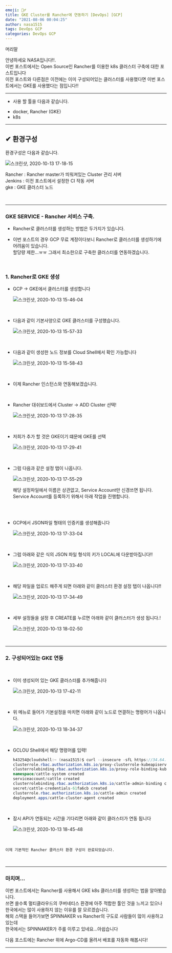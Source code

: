 ```yaml
---
emoji: 🤦‍♂️
title: GKE Cluster를 Rancher에 연동하기 [DevOps] [GCP]
date: "2021-08-06 00:04:25"
author: nasa1515
tags: DevOps GCP
categories: DevOps GCP
---
```



머리말  

안녕하세요 NASA입니다!!.  
이번 포스트에서는 Open Source인 Rancher를 이용한 k8s 클러스터 구축에 대한 포스트입니다   
이전 포스트와 다른점은 이전에는 이미 구성되어있는 클러스터를 사용했다면 이번 포스트에서는 GKE를 사용했다는 점입니다!!

---

* 사용 할 툴을 다음과 같습니다.  

- docker, Rancher (GKE)
- k8s

---


## ✔ 환경구성


환경구성은 다음과 같습니다.


![스크린샷, 2020-10-13 17-18-15](https://user-images.githubusercontent.com/69498804/95834575-1c7b2080-0d78-11eb-8aad-5a7ea4701c4a.png)

Rancher : Rancher master가 띄워져있는 Cluster 관리 서버  
Jenkins : 이전 포스트에서 설정한 CI 작동 서버  
gke : GKE 클러스터 노드

<br/>

---

### GKE SERVICE - Rancher 서비스 구축.

* Rancher로 클러스터를 생성하는 방법은 두가지가 있습니다.

* 이번 포스트의 경우 GCP 무료 계정이다보니 Rancher로 클러스터를 생성하기에 어려움이 있습니다.  
 할당량 제한...ㅠㅠ 그래서 최소한으로 구축한 클러스터를 연동하겠습니다.

<br/>

### 1. Rancher로 GKE 생성


* GCP -> GKE에서 클러스터를 생성합니다

    ![스크린샷, 2020-10-13 15-46-04](https://user-images.githubusercontent.com/69498804/95825037-3d894480-0d6b-11eb-954b-0e5212ac4db8.png)


<br/>

* 다음과 같이 기본사양으로 GKE 클러스터를 구성했습니다.


    ![스크린샷, 2020-10-13 15-57-33](https://user-images.githubusercontent.com/69498804/95826118-cfde1800-0d6c-11eb-8bc6-40113f29bdb6.png)


<br/>

* 다음과 같이 생성한 노드 정보를 Cloud Shell에서 확인 가능합니다

    ![스크린샷, 2020-10-13 15-58-43](https://user-images.githubusercontent.com/69498804/95826246-f9973f00-0d6c-11eb-9661-14600ea38666.png)

<br/>

* 이제 Rancher 인스턴스와 연동해보겠습니다.

<br/>

* Rancher 대쉬보드에서 Cluster -> ADD Cluster 선택!

    ![스크린샷, 2020-10-13 17-28-35](https://user-images.githubusercontent.com/69498804/95835703-88aa5400-0d79-11eb-82ed-f61e8d0dea45.png)

<br/>

* 저희가 추가 할 것은 GKE이기 떄문에 GKE를 선택

    ![스크린샷, 2020-10-13 17-29-41](https://user-images.githubusercontent.com/69498804/95838368-a6c58380-0d7c-11eb-8344-e9a58e49bc86.png)


<br/>

* 그럼 다음과 같은 설정 탭이 나옵니다.

    ![스크린샷, 2020-10-13 17-55-29](https://user-images.githubusercontent.com/69498804/95838892-4a169880-0d7d-11eb-84fe-2a8387557a44.png)

    해당 설정파일에서 이름은 상관없고, Service Account만 신경쓰면 됩니다.  
    Service Account를 등록하기 위해서 아래 작업을 진행합니다.

<br/>

<br/>

* GCP에서 JSON파일 형태의 인증키를 생성해줍니다

    ![스크린샷, 2020-10-13 17-33-04](https://user-images.githubusercontent.com/69498804/95836229-2867e200-0d7a-11eb-9ce2-7f1371e9fe11.png)

<br/>

* 그럼 아래와 같은 식의 JSON 파일 형식의 키가 LOCAL에 다운받아집니다!!


    ![스크린샷, 2020-10-13 17-33-40](https://user-images.githubusercontent.com/69498804/95836300-3f0e3900-0d7a-11eb-9b66-7b7e505ad580.png)


<br/>

* 해당 파일을 업로드 해주게 되면 아래와 같이 클러스터 환경 설정 탭이 나옵니다!!

    ![스크린샷, 2020-10-13 17-34-49](https://user-images.githubusercontent.com/69498804/95836441-66fd9c80-0d7a-11eb-807e-66cc75f0095a.png)

<br/>

* 세부 설정들을 설정 후 CREATE를 누르면 아래와 같이 클러스터가 생성 됩니다.!

    ![스크린샷, 2020-10-13 18-02-50](https://user-images.githubusercontent.com/69498804/95839731-50f1db00-0d7e-11eb-9562-b5e45eefe3e7.png)


<br/>

----

### 2. 구성되어있는 GKE 연동 
<br/>

* 이미 생성되어 있는 GKE 클러스터를 추가해줍니다

    ![스크린샷, 2020-10-13 17-42-11](https://user-images.githubusercontent.com/69498804/95843414-a4febe80-0d82-11eb-879b-6850a7bf361c.png)

<br/>

* 위 메뉴로 들어가 기본설정을 마치면 아래와 같이 노드로 연결하는 명령어가 나옵니다.
    
    ![스크린샷, 2020-10-13 18-34-37](https://user-images.githubusercontent.com/69498804/95843898-353d0380-0d83-11eb-8f8d-a5f020473aca.png)

<br/>

* GCLOU Shell에서 해당 명령어를 입력!

    ```cs
    h43254@cloudshell:~ (nasa1515)$ curl --insecure -sfL https://34.64.79.179/v3/import/qw6zts2kzgshvwr5bl62bxn5vpghcdmxwmdskp5xgmfjhc6596v7bx.yaml | kubectl apply -f -
    clusterrole.rbac.authorization.k8s.io/proxy-clusterrole-kubeapiserver created
    clusterrolebinding.rbac.authorization.k8s.io/proxy-role-binding-kubernetes-master created
    namespace/cattle-system created
    serviceaccount/cattle created
    clusterrolebinding.rbac.authorization.k8s.io/cattle-admin-binding created
    secret/cattle-credentials-61fa6cb created
    clusterrole.rbac.authorization.k8s.io/cattle-admin created
    deployment.apps/cattle-cluster-agent created
    ```

<br/>

* 잠시 API가 연동되는 시간을 기다리면 아래와 같이 클러스터가 연동 됩니다


    ![스크린샷, 2020-10-13 18-45-48](https://user-images.githubusercontent.com/69498804/95844827-54886080-0d84-11eb-8106-b48eccb53ef7.png)


<br/>

``이제 기본적인 Rancher 클러스터 환경 구성이 완료되었습니다.``

<br/>

---


### 마치며…  

이번 포스트에서는 Rancher를 사용해서 GKE k8s 클러스터를 생성하는 법을 알아봤습니다.  
쓰면 쓸수록 멀티클라우드의 쿠버네티스 환경에 아주 적합한 툴인 것을 느끼고 있으나  
한국에서는 많이 사용하지 않는 이유를 잘 모르겠습니다.  
해외 스택을 들어가보면 SPINNAKER vs Rancher의 구도로 사람들이 많이 사용하고 있는데  
 한국에서는 SPINNAKER가 주를 이루고 있네요...아쉽습니다   

다음 포스트에는 Rancher 위에 Argo-CD를 올려서 배포를 자동화 해봅시다!

---

```toc
```